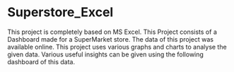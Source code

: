 # Superstore_Excel
This project is completely based on MS Excel.
This Project consists of a Dashboard made for a SuperMarket store. The data of this project was available online. 
This project uses various graphs and charts to analyse the given data. 
Various useful insights can be given using the following dashboard of this data.
